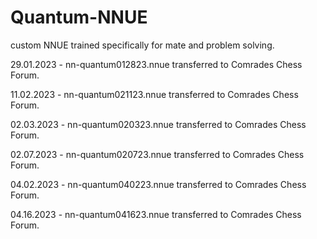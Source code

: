 # Quantum-NNUE
custom NNUE trained specifically for mate and problem solving.

29.01.2023 - nn-quantum012823.nnue transferred to Comrades Chess Forum.

11.02.2023 - nn-quantum021123.nnue transferred to Comrades Chess Forum.

02.03.2023 - nn-quantum020323.nnue transferred to Comrades Chess Forum.

02.07.2023 - nn-quantum020723.nnue transferred to Comrades Chess Forum.

04.02.2023 - nn-quantum040223.nnue transferred to Comrades Chess Forum.

04.16.2023 - nn-quantum041623.nnue transferred to Comrades Chess Forum.
